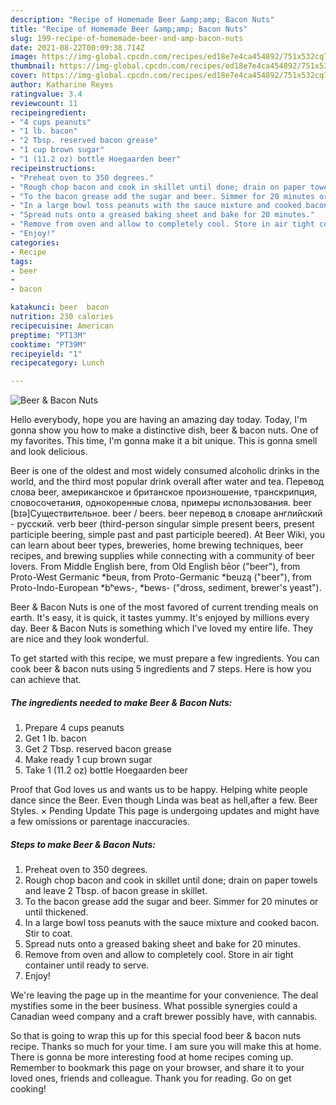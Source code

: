 ```yaml
---
description: "Recipe of Homemade Beer &amp;amp; Bacon Nuts"
title: "Recipe of Homemade Beer &amp;amp; Bacon Nuts"
slug: 199-recipe-of-homemade-beer-and-amp-bacon-nuts
date: 2021-08-22T00:09:38.714Z
image: https://img-global.cpcdn.com/recipes/ed18e7e4ca454892/751x532cq70/beer-bacon-nuts-recipe-main-photo.jpg
thumbnail: https://img-global.cpcdn.com/recipes/ed18e7e4ca454892/751x532cq70/beer-bacon-nuts-recipe-main-photo.jpg
cover: https://img-global.cpcdn.com/recipes/ed18e7e4ca454892/751x532cq70/beer-bacon-nuts-recipe-main-photo.jpg
author: Katharine Reyes
ratingvalue: 3.4
reviewcount: 11
recipeingredient:
- "4 cups peanuts"
- "1 lb. bacon"
- "2 Tbsp. reserved bacon grease"
- "1 cup brown sugar"
- "1 (11.2 oz) bottle Hoegaarden beer"
recipeinstructions:
- "Preheat oven to 350 degrees."
- "Rough chop bacon and cook in skillet until done; drain on paper towels and leave 2 Tbsp. of bacon grease in skillet."
- "To the bacon grease add the sugar and beer. Simmer for 20 minutes or until thickened."
- "In a large bowl toss peanuts with the sauce mixture and cooked bacon. Stir to coat."
- "Spread nuts onto a greased baking sheet and bake for 20 minutes."
- "Remove from oven and allow to completely cool. Store in air tight container until ready to serve."
- "Enjoy!"
categories:
- Recipe
tags:
- beer
- 
- bacon

katakunci: beer  bacon 
nutrition: 230 calories
recipecuisine: American
preptime: "PT13M"
cooktime: "PT39M"
recipeyield: "1"
recipecategory: Lunch

---
```



![Beer &amp; Bacon Nuts](https://img-global.cpcdn.com/recipes/ed18e7e4ca454892/751x532cq70/beer-bacon-nuts-recipe-main-photo.jpg)

Hello everybody, hope you are having an amazing day today. Today, I'm gonna show you how to make a distinctive dish, beer &amp; bacon nuts. One of my favorites. This time, I'm gonna make it a bit unique. This is gonna smell and look delicious.

Beer is one of the oldest and most widely consumed alcoholic drinks in the world, and the third most popular drink overall after water and tea. Перевод слова beer, американское и британское произношение, транскрипция, словосочетания, однокоренные слова, примеры использования. beer [bɪə]Существительное. beer / beers. beer перевод в словаре английский - русский. verb beer (third-person singular simple present beers, present participle beering, simple past and past participle beered). At Beer Wiki, you can learn about beer types, breweries, home brewing techniques, beer recipes, and brewing supplies while connecting with a community of beer lovers. From Middle English bere, from Old English bēor (&#34;beer&#34;), from Proto-West Germanic *beuʀ, from Proto-Germanic *beuzą (&#34;beer&#34;), from Proto-Indo-European *bʰews-, *bews- (&#34;dross, sediment, brewer&#39;s yeast&#34;).

Beer &amp; Bacon Nuts is one of the most favored of current trending meals on earth. It's easy, it is quick, it tastes yummy. It's enjoyed by millions every day. Beer &amp; Bacon Nuts is something which I've loved my entire life. They are nice and they look wonderful.


To get started with this recipe, we must prepare a few ingredients. You can cook beer &amp; bacon nuts using 5 ingredients and 7 steps. Here is how you can achieve that.

<!--inarticleads1-->

##### The ingredients needed to make Beer &amp; Bacon Nuts:

1. Prepare 4 cups peanuts
1. Get 1 lb. bacon
1. Get 2 Tbsp. reserved bacon grease
1. Make ready 1 cup brown sugar
1. Take 1 (11.2 oz) bottle Hoegaarden beer


Proof that God loves us and wants us to be happy. Helping white people dance since the Beer. Even though Linda was beat as hell,after a few. Beer Styles. × Pending Update This page is undergoing updates and might have a few omissions or parentage inaccuracies. 

<!--inarticleads2-->

##### Steps to make Beer &amp; Bacon Nuts:

1. Preheat oven to 350 degrees.
1. Rough chop bacon and cook in skillet until done; drain on paper towels and leave 2 Tbsp. of bacon grease in skillet.
1. To the bacon grease add the sugar and beer. Simmer for 20 minutes or until thickened.
1. In a large bowl toss peanuts with the sauce mixture and cooked bacon. Stir to coat.
1. Spread nuts onto a greased baking sheet and bake for 20 minutes.
1. Remove from oven and allow to completely cool. Store in air tight container until ready to serve.
1. Enjoy!


We&#39;re leaving the page up in the meantime for your convenience. The deal mystifies some in the beer business. What possible synergies could a Canadian weed company and a craft brewer possibly have, with cannabis. 

So that is going to wrap this up for this special food beer &amp; bacon nuts recipe. Thanks so much for your time. I am sure you will make this at home. There is gonna be more interesting food at home recipes coming up. Remember to bookmark this page on your browser, and share it to your loved ones, friends and colleague. Thank you for reading. Go on get cooking!
